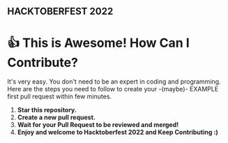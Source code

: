 ## HACKTOBERFEST 2022
# 👍 This is Awesome! How Can I Contribute?

It's very easy. You don't need to be an expert in coding and programming. Here are the steps you need to follow to create your -(maybe)- EXAMPLE first pull request within few minutes.
1. **Star this repository.**
2. **Create a new pull request.**
3. **Wait for your Pull Request to be reviewed and merged!**
4. **Enjoy and welcome to Hacktoberfest 2022 and Keep Contributing :)**
